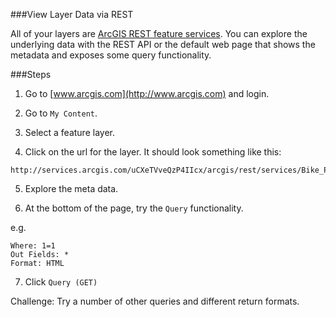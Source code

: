 ###View Layer Data via REST

All of your layers are [ArcGIS REST feature services](http://resources.arcgis.com/en/help/arcgis-rest-api/index.html#/Feature_Service/02r3000000z2000000/). You can explore the underlying data with the REST API or the default web page that shows the metadata and exposes some query functionality. 

###Steps

1. Go to [www.arcgis.com](http://www.arcgis.com) and login.

2. Go to `My Content`.

3. Select a feature layer.

4. Click on the url for the layer.  It should look something like this:

```
http://services.arcgis.com/uCXeTVveQzP4IIcx/arcgis/rest/services/Bike_Parking/FeatureServer/0
```

5. Explore the meta data.

6. At the bottom of the page, try the `Query` functionality.

e.g.
```
Where: 1=1
Out Fields: *
Format: HTML
```

7. Click `Query (GET)`

Challenge: Try a number of other queries and different return formats.
